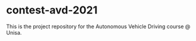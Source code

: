 # contest-avd-2021
This is the project repository for the Autonomous Vehicle Driving course @ Unisa.
